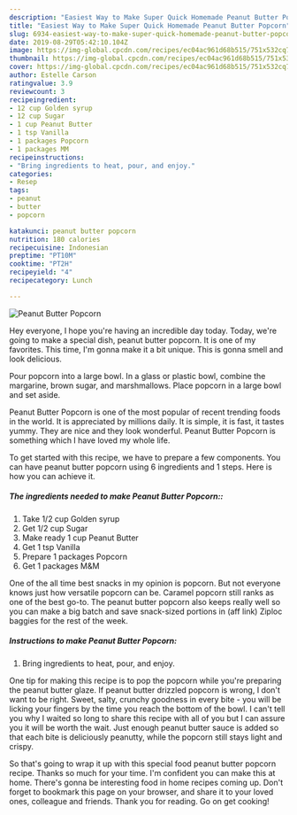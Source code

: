 ```yaml
---
description: "Easiest Way to Make Super Quick Homemade Peanut Butter Popcorn"
title: "Easiest Way to Make Super Quick Homemade Peanut Butter Popcorn"
slug: 6934-easiest-way-to-make-super-quick-homemade-peanut-butter-popcorn
date: 2019-08-29T05:42:10.104Z
image: https://img-global.cpcdn.com/recipes/ec04ac961d68b515/751x532cq70/peanut-butter-popcorn-recipe-main-photo.jpg
thumbnail: https://img-global.cpcdn.com/recipes/ec04ac961d68b515/751x532cq70/peanut-butter-popcorn-recipe-main-photo.jpg
cover: https://img-global.cpcdn.com/recipes/ec04ac961d68b515/751x532cq70/peanut-butter-popcorn-recipe-main-photo.jpg
author: Estelle Carson
ratingvalue: 3.9
reviewcount: 3
recipeingredient:
- 12 cup Golden syrup
- 12 cup Sugar
- 1 cup Peanut Butter
- 1 tsp Vanilla
- 1 packages Popcorn
- 1 packages MM
recipeinstructions:
- "Bring ingredients to heat, pour, and enjoy."
categories:
- Resep
tags:
- peanut
- butter
- popcorn

katakunci: peanut butter popcorn
nutrition: 180 calories
recipecuisine: Indonesian
preptime: "PT10M"
cooktime: "PT2H"
recipeyield: "4"
recipecategory: Lunch

---
```



![Peanut Butter Popcorn](https://img-global.cpcdn.com/recipes/ec04ac961d68b515/751x532cq70/peanut-butter-popcorn-recipe-main-photo.jpg)

Hey everyone, I hope you're having an incredible day today. Today, we're going to make a special dish, peanut butter popcorn. It is one of my favorites. This time, I'm gonna make it a bit unique. This is gonna smell and look delicious.

Pour popcorn into a large bowl. In a glass or plastic bowl, combine the margarine, brown sugar, and marshmallows. Place popcorn in a large bowl and set aside.

Peanut Butter Popcorn is one of the most popular of recent trending foods in the world. It is appreciated by millions daily. It is simple, it is fast, it tastes yummy. They are nice and they look wonderful. Peanut Butter Popcorn is something which I have loved my whole life.


To get started with this recipe, we have to prepare a few components. You can have peanut butter popcorn using 6 ingredients and 1 steps. Here is how you can achieve it.

##### The ingredients needed to make Peanut Butter Popcorn::

1. Take 1/2 cup Golden syrup
1. Get 1/2 cup Sugar
1. Make ready 1 cup Peanut Butter
1. Get 1 tsp Vanilla
1. Prepare 1 packages Popcorn
1. Get 1 packages M&amp;M


One of the all time best snacks in my opinion is popcorn. But not everyone knows just how versatile popcorn can be. Caramel popcorn still ranks as one of the best go-to. The peanut butter popcorn also keeps really well so you can make a big batch and save snack-sized portions in (aff link) Ziploc baggies for the rest of the week. 

##### Instructions to make Peanut Butter Popcorn:

1. Bring ingredients to heat, pour, and enjoy.


One tip for making this recipe is to pop the popcorn while you&#39;re preparing the peanut butter glaze. If peanut butter drizzled popcorn is wrong, I don&#39;t want to be right. Sweet, salty, crunchy goodness in every bite - you will be licking your fingers by the time you reach the bottom of the bowl. I can&#39;t tell you why I waited so long to share this recipe with all of you but I can assure you it will be worth the wait. Just enough peanut butter sauce is added so that each bite is deliciously peanutty, while the popcorn still stays light and crispy. 

So that's going to wrap it up with this special food peanut butter popcorn recipe. Thanks so much for your time. I'm confident you can make this at home. There's gonna be interesting food in home recipes coming up. Don't forget to bookmark this page on your browser, and share it to your loved ones, colleague and friends. Thank you for reading. Go on get cooking!
